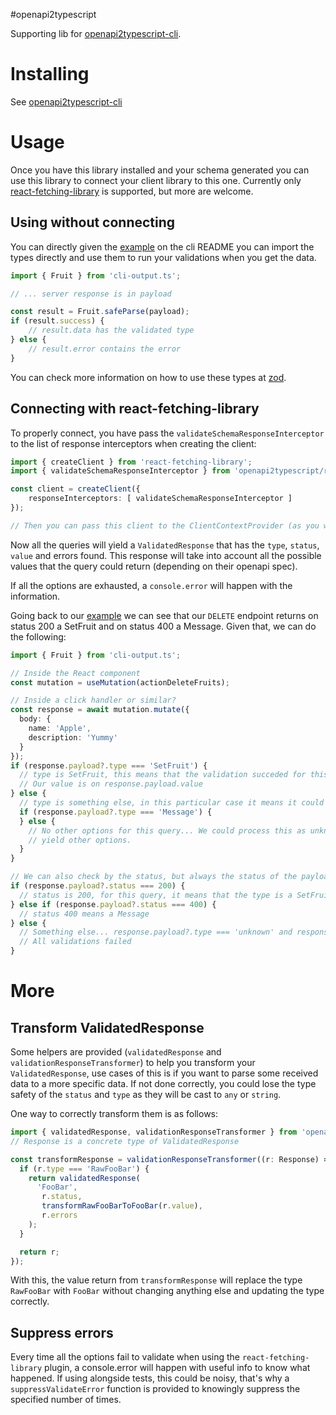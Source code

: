 #openapi2typescript

Supporting lib for [openapi2typescript-cli](../openapi2typescript-cli/README.md).

# Installing
See [openapi2typescript-cli](../openapi2typescript-cli/README.md)

# Usage

Once you have this library installed and your schema generated you can use this library to connect your client library
to this one. Currently only [react-fetching-library](https://github.com/marcin-piela/react-fetching-library) is 
supported, but more are welcome.

## Using without connecting
You can directly given the [example](../openapi2typescript-cli/README.md#Example) on the cli README you can import the
types directly and use them to run your validations when you get the data.

```typescript
import { Fruit } from 'cli-output.ts';

// ... server response is in payload

const result = Fruit.safeParse(payload);
if (result.success) {
    // result.data has the validated type
} else {
    // result.error contains the error
}
```

You can check more information on how to use these types at [zod](https://github.com/vriad/zod).

## Connecting with react-fetching-library
To properly connect, you have pass the `validateSchemaResponseInterceptor` to the list of response interceptors when
creating the client:

```typescript
import { createClient } from 'react-fetching-library';
import { validateSchemaResponseInterceptor } from 'openapi2typescript/react-fetching-library';

const client = createClient({
    responseInterceptors: [ validateSchemaResponseInterceptor ]
});

// Then you can pass this client to the ClientContextProvider (as you would normally do)
```

Now all the queries will yield a `ValidatedResponse` that has the `type`, `status`, `value` and errors found. This response
will take into account all the possible values that the query could return (depending on their openapi spec).

If all the options are exhausted, a `console.error` will happen with the information.

Going back to our [example](../openapi2typescript-cli/README.md#Example) we can see that our `DELETE` endpoint
returns on status 200 a SetFruit and on status 400 a Message. Given that, we can do the following:

```typescript
import { Fruit } from 'cli-output.ts';

// Inside the React component
const mutation = useMutation(actionDeleteFruits);

// Inside a click handler or similar?
const response = await mutation.mutate({
  body: {
    name: 'Apple',
    description: 'Yummy'
  }
}); 
if (response.payload?.type === 'SetFruit') {
  // type is SetFruit, this means that the validation succeded for this type (of all the possible responses for this call)
  // Our value is on response.payload.value
} else {
  // type is something else, in this particular case it means it could be a "Message" or "unknown" (none of the know responses)
  if (response.payload?.type === 'Message') {
  } else {
    // No other options for this query... We could process this as unknown error. And actually IT IS, the openapi didn't 
    // yield other options.
  }
}

// We can also check by the status, but always the status of the payload.
if (response.payload?.status === 200) {
  // status is 200, for this query, it means that the type is a SetFruit
} else if (response.payload?.status === 400) {
  // status 400 means a Message
} else {
  // Something else... response.payload?.type === 'unknown' and response.payload?.status is undefined.
  // All validations failed
}
```

# More

## Transform ValidatedResponse

Some helpers are provided (`validatedResponse` and `validationResponseTransformer`) to help you transform your 
`ValidatedResponse`, use cases of this is if you want to parse some received data to a more specific data.
If not done correctly, you could lose the type safety of the `status` and `type` as they will be cast to `any` or 
`string`.

One way to correctly transform them is as follows:

```typescript
import { validatedResponse, validationResponseTransformer } from 'openapi2typescript';
// Response is a concrete type of ValidatedResponse

const transformResponse = validationResponseTransformer((r: Response) => {
  if (r.type === 'RawFooBar') {
    return validatedResponse(
      'FooBar',
       r.status,
       transformRawFooBarToFooBar(r.value),
       r.errors
    );
  }

  return r;
});
```

With this, the value return from `transformResponse` will replace the type `RawFooBar` with `FooBar` without changing 
anything else and updating the type correctly.

## Suppress errors

Every time all the options fail to validate when using the `react-fetching-library` plugin, a console.error will happen 
with useful info to know what happened. If using alongside tests, this could be noisy, that's why a `suppressValidateError`
function is provided to knowingly suppress the specified number of times.
